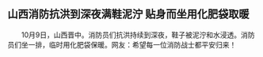 ## 山西消防抗洪到深夜满鞋泥泞 贴身而坐用化肥袋取暖
　　10月9日，山西晋中。消防员们抗洪持续到深夜，鞋子被泥泞和水浸透。消防员们坐一排，临时用化肥袋保暖。网友：希望每一位消防战士都平安归来！

